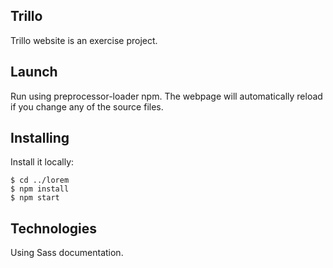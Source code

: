## Trillo

Trillo website is an exercise project.

## Launch

Run using preprocessor-loader npm. The webpage will automatically reload if you change any of the source files.

## Installing

Install it locally:
```
$ cd ../lorem
$ npm install
$ npm start
```

## Technologies

Using Sass documentation.